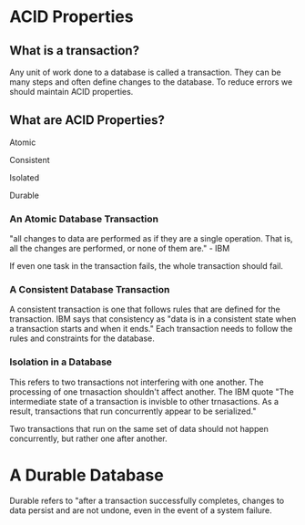 # ACID Properties

## What is a transaction?

Any unit of work done to a database is called a transaction. They can be many steps and often define changes to the database. To reduce errors we should maintain ACID properties.

## What are ACID Properties?

Atomic

Consistent

Isolated

Durable

### An Atomic Database Transaction

"all changes to data are performed as if they are a single operation. That is, all the changes are performed, or none of them are." - IBM

If even one task in the transaction fails, the whole transaction should fail.

### A Consistent Database Transaction

A consistent transaction is one that follows rules that are defined for the transaction. IBM says that consistency as "data is in a consistent state when a transaction starts and when it ends." Each transaction needs to follow the rules and constraints for the database.

### Isolation in a Database

This refers to two transactions not interfering with one another. The processing of one trnasaction shouldn't affect another. The IBM quote "The intermediate state of a transaction is invisble to other trnasactions. As a result, transactions that run concurrently appear to be serialized."

Two transactions that run on the same set of data should not happen concurrently, but rather one after another.

# A Durable Database

Durable refers to "after a transaction successfully completes, changes to data persist and are not undone, even in the event of a system failure.

